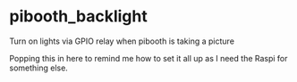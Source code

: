 # pibooth_backlight

Turn on lights via GPIO relay when pibooth is taking a picture

Popping this in here to remind me how to set it all up as I need the Raspi for something else.
